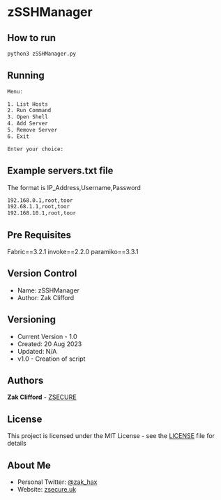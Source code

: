 # zSSHManager

## How to run

``` bash
python3 zSSHManager.py
```
## Running

```bash
Menu:

1. List Hosts
2. Run Command
3. Open Shell
4. Add Server
5. Remove Server
6. Exit

Enter your choice: 
```
## Example servers.txt file
The format is IP_Address,Username,Password
``` bash
192.168.0.1,root,toor
192.68.1.1,root,toor
192.168.10.1,root,toor
```


## Pre Requisites
Fabric==3.2.1
invoke==2.2.0
paramiko==3.3.1

## Version Control
- Name: zSSHManager
- Author: Zak Clifford 

## Versioning

- Current Version - 1.0
- Created: 20 Aug 2023
- Updated: N/A 
- v1.0 - Creation of script

## Authors

**Zak Clifford** - [ZSECURE](https://github.com/ZSECURE)

## License

This project is licensed under the MIT License - see the [LICENSE](LICENSE) file for details

## About Me

- Personal Twitter: [@zak_hax](https://twitter.com/zak_hax)
- Website: [zsecure.uk](https://zsecure.uk/)
